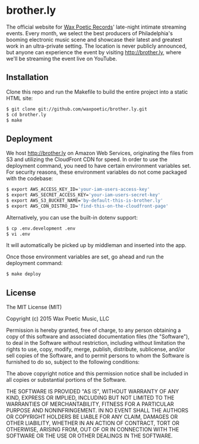 # brother.ly

The official website for [Wax Poetic Records][waxpoetic]' late-night
intimate streaming events. Every month, we select the best producers of
Philadelphia's booming electronic music scene and showcase their latest
and greatest work in an ultra-private setting. The location is never
publicly announced, but anyone can experience the event by visiting
http://brother.ly, where we'll be streaming the event live on YouTube.

## Installation

Clone this repo and run the Makefile to build the entire project into a
static HTML site:

```bash
$ git clone git://github.com/waxpoetic/brother.ly.git
$ cd brother.ly
$ make
```

## Deployment

We host http://brother.ly on Amazon Web Services, originating the files
from S3 and utilizing the CloudFront CDN for speed. In order to use the
deployment command, you need to have certain environment variables set.
For security reasons, these environment variables do not come packaged
with the codebase:

```bash
$ export AWS_ACCESS_KEY_ID='your-iam-users-access-key'
$ export AWS_SECRET_ACCESS_KEY='your-iam-users-secret-key'
$ export AWS_S3_BUCKET_NAME='by-default-this-is-brother.ly'
$ export AWS_CDN_DISTRO_ID='find-this-on-the-cloudfront-page'
```

Alternatively, you can use the built-in dotenv support:

```bash
$ cp .env.development .env
$ vi .env
```

It will automatically be picked up by middleman and inserted into the
app.

Once those environment variables are set, go ahead and run the
deployment command:

```bash
$ make deploy
```

## License

The MIT License (MIT)

Copyright (c) 2015 Wax Poetic Music, LLC

Permission is hereby granted, free of charge, to any person obtaining a copy
of this software and associated documentation files (the "Software"), to deal
in the Software without restriction, including without limitation the rights
to use, copy, modify, merge, publish, distribute, sublicense, and/or sell
copies of the Software, and to permit persons to whom the Software is
furnished to do so, subject to the following conditions:

The above copyright notice and this permission notice shall be included in
all copies or substantial portions of the Software.

THE SOFTWARE IS PROVIDED "AS IS", WITHOUT WARRANTY OF ANY KIND, EXPRESS OR
IMPLIED, INCLUDING BUT NOT LIMITED TO THE WARRANTIES OF MERCHANTABILITY,
FITNESS FOR A PARTICULAR PURPOSE AND NONINFRINGEMENT. IN NO EVENT SHALL THE
AUTHORS OR COPYRIGHT HOLDERS BE LIABLE FOR ANY CLAIM, DAMAGES OR OTHER
LIABILITY, WHETHER IN AN ACTION OF CONTRACT, TORT OR OTHERWISE, ARISING FROM,
OUT OF OR IN CONNECTION WITH THE SOFTWARE OR THE USE OR OTHER DEALINGS IN
THE SOFTWARE.

[waxpoetic]: http://waxpoeticrecords.com
